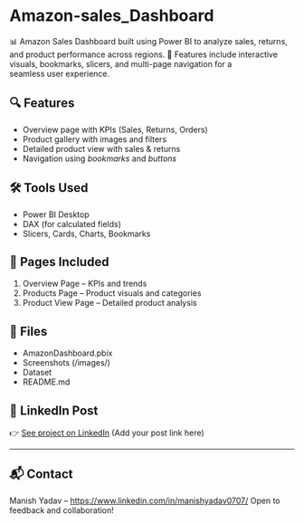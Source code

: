 # Amazon-sales_Dashboard
📊 Amazon Sales Dashboard built using Power BI to analyze sales, returns, and product performance across regions. 🚀 Features include interactive visuals, bookmarks, slicers, and multi-page navigation for a seamless user experience.

## 🔍 Features
- Overview page with KPIs (Sales, Returns, Orders)
- Product gallery with images and filters
- Detailed product view with sales & returns
- Navigation using *bookmarks* and *buttons*

## 🛠 Tools Used
- Power BI Desktop  
- DAX (for calculated fields)  
- Slicers, Cards, Charts, Bookmarks

## 📸 Pages Included
1. Overview Page – KPIs and trends  
2. Products Page – Product visuals and categories  
3. Product View Page – Detailed product analysis

## 📂 Files
- AmazonDashboard.pbix  
- Screenshots (/images/)
- Dataset
- README.md  


## 🔗 LinkedIn Post
👉 [See project on LinkedIn](#) (Add your post link here)

---

## 📬 Contact

Manish Yadav – https://www.linkedin.com/in/manishyadav0707/
Open to feedback and collaboration!

